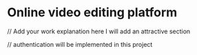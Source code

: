 # Online video editing platform


// Add your work explanation here
I will add an attractive section


// authentication will be implemented in this project